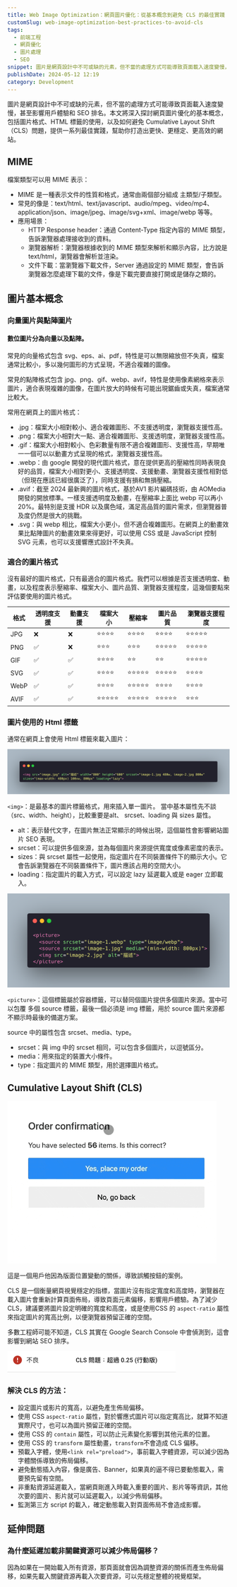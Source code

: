 ```yaml
---
title: Web Image Optimization：網頁圖片優化：從基本概念到避免 CLS 的最佳實踐
customSlug: web-image-optimization-best-practices-to-avoid-cls
tags:
  - 前端工程
  - 網頁優化
  - 圖片處理
  - SEO
snippet: 圖片是網頁設計中不可或缺的元素，但不當的處理方式可能導致頁面載入速度變慢，甚至影響用戶體驗和 SEO 排名。本文將深入探討網頁圖片優化的基本概念，包括圖片格式、HTML 標籤的使用，以及如何避免 Cumulative Layout Shift（CLS）問題，提供一系列最佳實踐，幫助你打造出更快、更穩定、更高效的網站。
publishDate: 2024-05-12 12:19
category: Development
---
```


圖片是網頁設計中不可或缺的元素，但不當的處理方式可能導致頁面載入速度變慢，甚至影響用戶體驗和 SEO 排名。本文將深入探討網頁圖片優化的基本概念，包括圖片格式、HTML 標籤的使用，以及如何避免 Cumulative Layout Shift（CLS）問題，提供一系列最佳實踐，幫助你打造出更快、更穩定、更高效的網站。

## MIME

檔案類型可以用 MIME 表示：

- MIME 是一種表示文件的性質和格式，通常由兩個部分組成 主類型/子類型。
- 常見的像是：text/html、text/javascript、audio/mpeg、video/mp4、application/json、image/jpeg、image/svg+xml、image/webp 等等。
- 應用場景：
    - HTTP Response header：通過 Content-Type 指定內容的 MIME 類型，告訴瀏覽器處理接收到的資料。
    - 瀏覽器解析：瀏覽器根據收到的 MIME 類型來解析和顯示內容，比方說是 text/html，瀏覽器會解析並渲染。
    - 文件下載：當瀏覽器下載文件，Server 通過設定的 MIME 類型，會告訴瀏覽器怎麼處理下載的文件，像是下載完要直接打開或是儲存之類的。

## 圖片基本概念

### 向量圖片與點陣圖片

#### 數位圖片分為向量以及點陣。
常見的向量格式包含 svg、eps、ai、pdf，特性是可以無限縮放但不失真，檔案通常比較小，多以幾何圖形的方式呈現，不適合複雜的圖像。

常見的點陣格式包含 jpg、png、gif、webp、avif，特性是使用像素網格來表示圖片，適合表現複雜的圖像，在圖片放大的時候有可能出現鋸齒或失真，檔案通常比較大。

常用在網頁上的圖片格式：
  - .jpg：檔案大小相對較小、適合複雜圖形、不支援透明度，瀏覽器支援性高。
  - .png：檔案大小相對大一點、適合複雜圖形、支援透明度，瀏覽器支援性高。
  - .gif：檔案大小相對較小、色彩數量有限不適合複雜圖形、支援性高，早期唯一一個可以以動畫方式呈現的格式，瀏覽器支援性高。
  - .webp：由 google 開發的現代圖片格式，意在提供更高的壓縮性同時表現良好的品質，檔案大小相對更小、支援透明度、支援動畫、瀏覽器支援性相對低（但現在應該已經很廣泛了），同時支援有損和無損壓縮。
  - .avif：截至 2024 最新興的圖片格式，基於AV1 影片編碼技術，由 AOMedia 開發的開放標準。一樣支援透明度及動畫，在壓縮率上面比 webp 可以再小 20%。最特別是支援 HDR 以及廣色域，滿足高品質的圖片需求，但瀏覽器普及度仍然是很大的挑戰。
  - .svg：與 webp 相比，檔案大小更小，但不適合複雜圖形。在網頁上的動畫效果比點陣圖片的動畫效果來得更好，可以使用 CSS 或是 JavaScript 控制 SVG 元素，也可以支援響應式設計不失真。

### 適合的圖片格式

沒有最好的圖片格式，只有最適合的圖片格式。我們可以根據是否支援透明度、動畫，以及程度表示壓縮率、檔案大小、圖片品質、瀏覽器支援程度，這幾個要點來評估要使用的圖片格式。

| 格式 | 透明度支援 | 動畫支援 | 檔案大小 | 壓縮率 | 圖片品質 | 瀏覽器支援程度 |
| --- | --- | --- | --- | --- | --- | --- |
| JPG | ❌ | ❌ | ⭐⭐⭐⭐ | ⭐⭐⭐⭐ | ⭐⭐⭐⭐ | ⭐⭐⭐⭐⭐ |
| PNG | ✅ | ❌ | ⭐⭐⭐ | ⭐⭐⭐ | ⭐⭐⭐⭐⭐ | ⭐⭐⭐⭐⭐ |
| GIF | ✅ | ✅ | ⭐⭐⭐⭐ | ⭐⭐ | ⭐⭐ | ⭐⭐⭐⭐⭐ |
| SVG | ✅ | ✅ | ⭐⭐⭐⭐ | ⭐⭐⭐⭐⭐ | ⭐⭐⭐⭐⭐ | ⭐⭐⭐⭐ |
| WebP | ✅ | ✅ | ⭐⭐⭐⭐ | ⭐⭐⭐⭐⭐ | ⭐⭐⭐⭐ | ⭐⭐⭐⭐ |
| AVIF | ✅ | ✅ | ⭐⭐⭐⭐⭐ | ⭐⭐⭐⭐⭐ | ⭐⭐⭐⭐⭐ | ⭐⭐⭐ |

### 圖片使用的 Html 標籤

通常在網頁上會使用 Html 標籤來載入圖片：

![img-tag](img-tag.png)

`<img>`：是最基本的圖片標籤格式，用來插入單一圖片。
當中基本屬性先不談（src、width、height），比較重要是alt、 srcset、loading 與 sizes 屬性。
  - alt：表示替代文字，在圖片無法正常顯示的時候出現，這個屬性會影響網站圖片 SEO 表現。
  - srcset：可以提供多個來源，並為每個圖片來源提供寬度或像素密度的表示。
  - sizes：與 srcset 屬性一起使用，指定圖片在不同裝置條件下的顯示大小。它會告訴瀏覽器在不同裝置條件下，圖片應該占用的空間大小。
  - loading：指定圖片的載入方式，可以設定 lazy 延遲載入或是 eager 立即載入。

![picture-tag](picture-tag.png)

`<picture>`：這個標籤屬於容器標籤，可以替同個圖片提供多個圖片來源。當中可以包覆 多個 source 標籤，最後一個必須是 img 標籤，用於 source 圖片來源都不顯示時最後的備選方案。

source 中的屬性包含 srcset、media、type。
  - srcset：與 img 中的 srcset 相同，可以包含多個圖片，以逗號區分。
  - media：用來指定的裝置大小條件。
  - type：指定圖片的 MIME 類型，用於選擇圖片格式。

## Cumulative Layout Shift (CLS)

![cumulative-layout-shift](cumulative-layout-shift.gif)

這是一個用戶他因為版面位置變動的關係，導致誤觸按鈕的案例。

CLS 是一個衡量網頁視覺穩定的指標，當圖片沒有指定寬度和高度時，瀏覽器在載入圖片會重新計算頁面佈局，導致頁面元素偏移，影響用戶體驗。為了減少 CLS，建議要將圖片設定明確的寬度和高度，或是使用CSS 的 `aspect-ratio` 屬性來指定圖片的寬高比例，以便瀏覽器預留正確的空間。

多數工程師可能不知道，CLS 其實在 Google Search Console 中會偵測到，這會影響到網站 SEO 排序。

![search-console-detect-cls](search-console-detect-cls.png)

### 解決 CLS 的方法：

- 設定圖片或影片的寬高，以避免產生佈局偏移。
- 使用 CSS `aspect-ratio` 屬性，對於響應式圖片可以指定寬高比，就算不知道實際尺寸，也可以為圖片預留正確的空間。
- 使用 CSS 的 `contain` 屬性，可以防止元素變化影響到其他元素的位置。
- 使用 CSS 的 `transform` 屬性動畫，`transform`不會造成 CLS 偏移。
- 預載入字體，使用`<link rel="preload">`，事前載入字體資源，可以減少因為字體關係導致的佈局偏移。
- 避免動態插入內容，像是廣告、Banner，如果真的逼不得已要動態載入，需要預先留有空間。
- 非重點資源延遲載入，當網頁剛進入時載入重要的圖片、影片等等資訊，其他次要的圖片、影片就可以延遲載入，以減少佈局偏移。
- 監測第三方 script 的載入，確定動態載入對頁面佈局不會造成影響。

## 延伸問題

### 為什麼延遲加載非關鍵資源可以減少佈局偏移？

因為如果在一開始載入所有資源，那頁面就會因為調整資源的關係而產生佈局偏移，如果先載入關鍵資源再載入次要資源，可以先穩定整體的視覺框架。